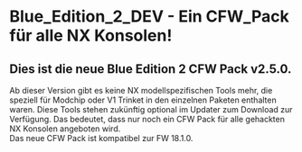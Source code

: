 # Blue_Edition_2_DEV - Ein CFW_Pack für alle NX Konsolen!

## Dies ist die neue Blue Edition 2 CFW Pack v2.5.0. 
Ab dieser Version gibt es keine NX modellspezifischen Tools mehr, die speziell für Modchip oder V1 Trinket in den einzelnen Paketen enthalten waren. Diese Tools stehen zukünftig optional im Updater zum Download zur Verfügung. Das bedeutet, dass nur noch ein CFW Pack für alle gehackten NX Konsolen angeboten wird.  
Das neue CFW Pack ist kompatibel zur FW 18.1.0. 


